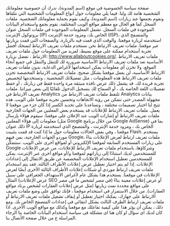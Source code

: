 صفحة سياسة الخصوصية
في موقع (اسم المدونة)، ندرك أن خصوصية معلوماتك الشخصية هامة لك ولنا.
فيما يلي معلومات حول أنواع المعلومات الشخصية التي نتلقاها ونقوم بجمعها عند زيارات (اسم المدونة)، وكيف نقوم بحماية معلوماتك الشخصية.
ملفات السجل
كما هو الحال مع معظم مواقع الويب المختلفة، نقوم بجمع واستخدام البيانات الموجودة في ملفات السجل.
تشمل المعلومات الموجودة في ملفات السجل عنوان بروتوكول الإنترنت (IP) الخاص بك، ومزود خدمة الإنترنت (ISP)، والمتصفح الذي استخدمته لزيارة موقعنا، والوقت الذي قمت فيه بالزيارة، والصفحات التي قمت بزيارتها عبر موقعنا.
ملفات تعريف الارتباط
نحن نستخدم ملفات تعريف الارتباط لنمنحك أفضل تجربة أستخدام ممكنة على موقع بسيط، لمزيد من المعلومات حول ملفات تعريف الارتباط ، تفضل بزيارة: http://www.allaboutcookies.org/.
ملفات تعريف الارتباط الأساسية
تعد ملفات تعريف الارتباط الأساسية ضرورية لك للتنقل والتنقل في جميع أنحاء الموقع، ولا تخزن أي معلومات يمكن استخدامها لأغراض الدعاية، بدون ملفات تعريف الارتباط الأساسية، لن يعمل موقعنا بشكل صحيح.
ملفات تعريف الارتباط المخصصة
تخزن ملفات تعريف الارتباط هذه المعلومات ، مثل تفضيلاتك الشخصية ، وتستخدمها لتخصيص تجربة فريدة لك.
قد يشمل ذلك عرض نافذة منبثقة مرة واحدة فقط في زيارتك ، أو حفظ تفضيلات اللغة الخاصة بك ، أو السماح لك بتسجيل الدخول تلقائيًا إلى بعض ميزاتنا.
ملفات تعريف الارتباط في Analytics
تلتقط ملفات تعريف الارتباط من Analytics بيانات مجهولة المصدر حتى نتمكن من رؤية الاتجاهات وتحسين تجربة موقعنا على الويب.
هذه تتيح لنا اختبار تصميمات مختلفة ، وتساعدنا على تحديد الكسر إذا كان جزء من موقعنا لا يعمل.
ملفات تعريف الارتباط للإعلانات
قد يستخدم بعض المعلنين من الجهات الخارجية ملفات تعريف الارتباط أو إشارات الويب عند الإعلان على موقعنا.
سيقوم هؤلاء بإرسال معلومات إلى هؤلاء المعلنين (مثل Google من خلال برنامج Google AdSense) بما في ذلك عنوان IP الخاص بك ، ومزود خدمة الإنترنت ، والمتصفح الذي استخدمته لزيارة موقعنا ، وفي بعض الحالات معلومات حول ما إذا كنت قد قمت بتثبيت Flash.
يستخدم موردو الجهات الخارجية، بمن فيهم Google، ملفات تعريف ارتباط لعرض الإعلانات بناءً على زيارات المستخدم السابقة لموقعنا الإلكتروني أو لمواقع أخرى على الويب.
ستتمكّن Google وشركاؤها، باستخدام ملفات تعريف الارتباط للإعلانات، من عرض الإعلانات للمستخدمين لديك استنادًا إلى زياراتهم لموقعنا و/أو مواقع أخرى عبر الإنترنت.
يمكن للمستخدمين تعطيل استخدام الإعلانات المخصصة عن طريق الانتقال إلى إعدادات الإعلانات.
إذا لم يتم اختيار تعطيل عرض إعلانات الأطراف الثالثة، فقد يتم استخدام ملفات تعريف ارتباط موردي أو شبكات إعلانات الأطراف الثالثة الأخرى أيضًا لعرض الإعلانات في موقعنا.
يستخدم هذا بشكل عام لأغراض الاستهداف الجغرافي على سبيل المثال (عرض الإعلانات SEO في مصر لشخص ما في مصر) أو عرض إعلانات معينة بناءً على مواقع محددة تمت زيارتها (مثل عرض إعلانات العقارات لشخص يرتاد مواقع العقارات).
من خلال الاستمرار في استخدام موقعنا ، فإنك توافق على وضع ملفات تعريف الارتباط على جهازك، يمكنك اختيار تعطيل أو إيقاف تشغيل ملفات تعريف الارتباط أو ملفات تعريف ارتباط الطرف الثالث بشكل انتقائي في إعدادات المتصفح الخاص بك. ومع ذلك ، يمكن أن يؤثر هذا على كيفية تفاعلك مع موقعنا وكذلك مع مواقع الويب الأخرى.
اذا كان لديك اى سؤال او كان هنا اى مشكلة فى سياسة أستخدام البيانات الخاصة بنا الرجاء المراسلة ع من خلال صفحة الأتصال بنا.

